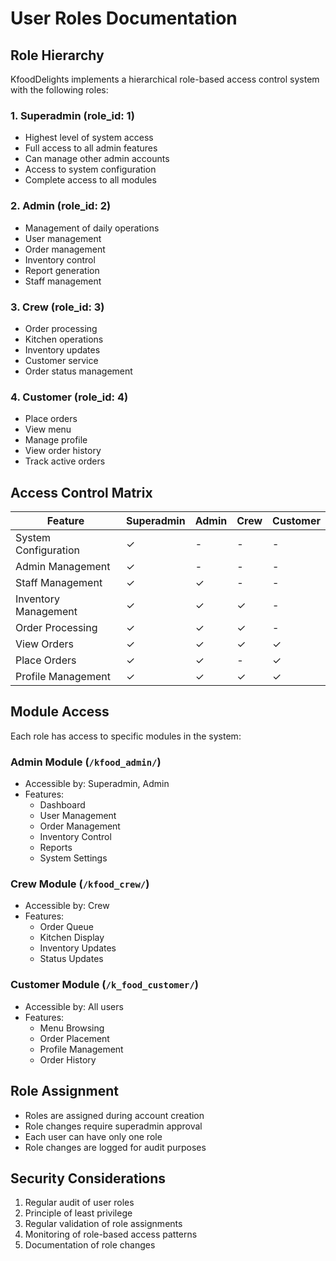 # User Roles Documentation

## Role Hierarchy

KfoodDelights implements a hierarchical role-based access control system with the following roles:

### 1. Superadmin (role_id: 1)

- Highest level of system access
- Full access to all admin features
- Can manage other admin accounts
- Access to system configuration
- Complete access to all modules

### 2. Admin (role_id: 2)

- Management of daily operations
- User management
- Order management
- Inventory control
- Report generation
- Staff management

### 3. Crew (role_id: 3)

- Order processing
- Kitchen operations
- Inventory updates
- Customer service
- Order status management

### 4. Customer (role_id: 4)

- Place orders
- View menu
- Manage profile
- View order history
- Track active orders

## Access Control Matrix

| Feature              | Superadmin | Admin | Crew | Customer |
| -------------------- | ---------- | ----- | ---- | -------- |
| System Configuration | ✓          | -     | -    | -        |
| Admin Management     | ✓          | -     | -    | -        |
| Staff Management     | ✓          | ✓     | -    | -        |
| Inventory Management | ✓          | ✓     | ✓    | -        |
| Order Processing     | ✓          | ✓     | ✓    | -        |
| View Orders          | ✓          | ✓     | ✓    | ✓        |
| Place Orders         | ✓          | ✓     | -    | ✓        |
| Profile Management   | ✓          | ✓     | ✓    | ✓        |

## Module Access

Each role has access to specific modules in the system:

### Admin Module (`/kfood_admin/`)

- Accessible by: Superadmin, Admin
- Features:
  - Dashboard
  - User Management
  - Order Management
  - Inventory Control
  - Reports
  - System Settings

### Crew Module (`/kfood_crew/`)

- Accessible by: Crew
- Features:
  - Order Queue
  - Kitchen Display
  - Inventory Updates
  - Status Updates

### Customer Module (`/k_food_customer/`)

- Accessible by: All users
- Features:
  - Menu Browsing
  - Order Placement
  - Profile Management
  - Order History

## Role Assignment

- Roles are assigned during account creation
- Role changes require superadmin approval
- Each user can have only one role
- Role changes are logged for audit purposes

## Security Considerations

1. Regular audit of user roles
2. Principle of least privilege
3. Regular validation of role assignments
4. Monitoring of role-based access patterns
5. Documentation of role changes
